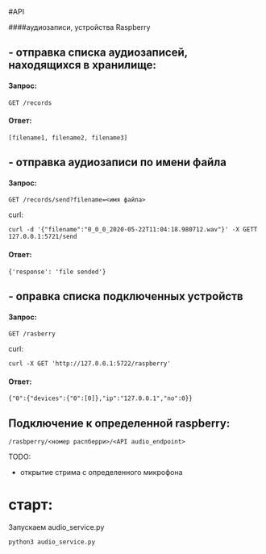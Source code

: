 #API

####аудиозаписи, устройства Raspberry


## - отправка списка аудиозаписей, находящихся в хранилище:
#### Запрос:
```
GET /records
```
#### Ответ:
```
[filename1, filename2, filename3]
```

## - отправка аудиозаписи по имени файла
#### Запрос:
```
GET /records/send?filename=<имя файла>
```
curl:
```
curl -d '{"filename":"0_0_0_2020-05-22T11:04:18.980712.wav"}' -X GETT 127.0.0.1:5721/send
```
#### Ответ:
```
{'response': 'file sended'}
```

## - оправка списка подключенных устройств 
#### Запрос:
```
GET /rasberry
```
curl:
```
curl -X GET 'http://127.0.0.1:5722/raspberry'
```
#### Ответ:

```
{"0":{"devices":{"0":[0]},"ip":"127.0.0.1","no":0}}
```

## Подключение к определенной raspberry:
```buildoutcfg
/rasbperry/<номер распберри>/<API audio_endpoint>
```


TODO:
- открытие стрима с определенного микрофона

# старт:
Запускаем audio_service.py
```
python3 audio_service.py
```